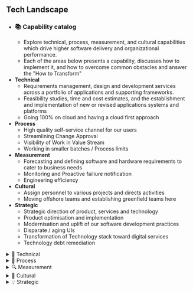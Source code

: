 ## Tech Landscape
* ### 📚 Capability catalog 
    * Explore technical, process, measurement, and cultural capabilities which drive higher software delivery and organizational performance.
    * Each of the areas below presents a capability, discusses how to implement it, and how to overcome common obstacles and answer the "How to Transform"
* **Technical**
    * Requirements management, design and development services across a portfolio of applications and supporting frameworks.
    * Feasibility studies, time and cost estimates, and the establishment and implementation of new or revised applications systems and platforms
    * Going 100% on cloud and having a cloud first approach
* **Process**
   * High quality self-service channel for our users
   * Streamlining Change Approval
   * Visibility of Work in Value Stream
   * Working in smaller batches / Process limits 
* **Measurement**
    * Forecasting and defining  software and hardware requirements to cater to business needs 
    * Monitoring and Proactive failiure notification
    * Engineering efficiency
* **Cultural**
    * Assign personnel to various projects and directs activities
    * Moving offshore teams and establishing greenfield teams here
* **Strategic**
    * Strategic direction of product, services and technology
    * Product optimisation and implementation
    * Modernisation and uplift of our software development practices
    * Disparate / aging UIs
    * Transformation of Technology stack toward digital services
    * Technology debt remediation 

<details>
<summary>🔧 Technical</summary>

|  Name |  Summary |   
|:-:    |:-:       |
| | **The Big Picture / Practices** |
| [High Level Design](https://github.com/AdyKalra/technolgytrends/blob/master/Architecture%20trends/High%20Level%20Design.md)| Overview of Client -> CDN / DNS -> LB -> Http Cache -> APIG -> XL -> Feature Services -> Core Services -> Domains |  
| [Stackshare tools](https://stackshare.io/categories) | All the best open source and Software as a Service (SaaS) tools in one place |
| | **Front-end Development Practice** |
| [Front-end Roadmap](https://github.com/kamranahmedse/developer-roadmap) | concepts - hoisting, event bubbling, scope prototype, shadow DOM. package managers - npm, yarn. CSS, BEM, Saas, Postcss.build tools - npm nuild, module bundlers webpack, linters and formatters, React Angualr Vue, modern css, css frameworks - reactstrap, mterialUI, Testing - Jest Cypress Mocha Chai. Progressive TypeScript, Server Side Rendering , GraphQL. ReactNative , Flutter , Static site generators  | 
| | **Back-end Development Practice** |
| [Back-end Roadmap](https://github.com/kamranahmedse/developer-roadmap) | C#, Java, Go, Python. Realational , NoSQL , Data Sharding , Replication , CAP. Authentication Oauth, token , JWT, SAML. apis - JSON, SOAP. Caching - DNS , serverside, clientside - Redis, MemCached. Design practices - GOF , DDD , TDD , SOLID, KISS , YAGNI, DRY. Architectural patterns - Microservices, SOA, Serverless. Messagebrokers , RabbitMQ , Kafka. Containers - Docker , GarphQL, Neo4j. |
| | **Testing Practice** |
| [Testing Raodmap](https://github.com/anas-qa/Quality-Assurance-Road-Map) | Test Plan template, testing startegies, testing types, TDD , automation - mobile , web , API , contrct testing Packt, Testing Pyramid , Gap Analysis , Customer Insights , E2E regression suite | 
| | **Mobile Development Practice** |
|[android roadmap](https://roadmap.sh/android) |Kotlin , Java |
| | **DevOps Practice** |
| [Devops Roadmap](https://github.com/kamranahmedse/developer-roadmap) | Pytho, Ruby , NodeJS. initd, systemd. OS - Linus , FreeBSD. Terminal - maniupaltion tools,, BASH, vim, network. Protocosl - http, ftp, ssh. Reverseproxy, Caching server, Forward Proxy , Load balancer, firewall. Webserver - Nginx, Service Mesh - Istio. Containers, Config mgmt, container orchestration, Infra provisioning. CI/CD tools, Infra monitoring - Prometheus , Nagios, Grafana. Appln Monitoring - NewRelic , AppDynamics. Log Mgmt - Elastic stalk, splunk sumo. Cloud - AWS , GCP, Azure. Cloud Design Patterns - Availability , Data Management.  |  
| | **Architecture Practice** |
| []() | | 
| | **Ops Practice** |
| []() | | 
</details>

<!--- END OF TOPIC--->

<details>
<summary>📃 Process</summary>

|  Name |  Summary |  
|:-:    |:-:       |
| | **Engineering Challenges** |
| Bug Bash | testing across verticals |
| DevOps culture| transitioning from Devops to CPT  | 
| Web Modernisation| transitioning from legacy PHP to a SPA built on React and NodeJS (tiger team) | 
| Serverless | Going completely serverless |
| | **Change Management** |
| Champions  | lead mini transformations |
| Design Patterns | building a repository of design patterns , BFF / XL , Domain driven design  | 
| | **Customer Insights** |
|  VOC , GA | working backwards from customer insights |  
| | **Mission Team Experimentation** |
| | | 
| | **Visibility of Work in Value Stream** |
| | | 

</details>

<!--- END OF TOPIC--->

<details>
<summary>🔍 Measurement</summary> 
    
|  Name |  Summary | 
|:-:    |:-:       |
| | **Cloud Tools / Practices** |
|[cdk patterns](https://github.com/cdk-patterns/serverless) | SensibleDeafults for Patterns used - all of the official AWS Serverless architecture patterns built with CDK for developers to use |
| [cloudformation](https://github.com/aws-cloudformation/awesome-cloudformation) | cloud formation catalouge - A curated list of resources and projects for working with AWS CloudFormation. https://aws.amazon.com/cloudformation/ |
| [Design Patterns](http://en.clouddesignpattern.org/index.php/Main_Page) | sensible defaults Design Patterns / catalouge - collection of solutions and design ideas for using AWS cloud technology to solve common systems design problems |
| [this-is-my-architecture](https://aws.amazon.com/this-is-my-architecture/?sc_channel=EL&sc_campaign=Explainer_2017_vid&sc_medium=YouTube&sc_content=video942&sc_detail=EXPLAINER&sc_country=US&tma.sort-by=item.additionalFields.airDate&tma.sort-order=desc) | Clarity of bigger picture within Org - Innovative cloud architectures from AWS partners and customers |
| | **Monitoring** |
| | |
| | **Proactive failiure notification** |
| | |
| | **Engineering efficiency** |
| STAX / Cloud Confirmity | cloud compliance and measuring where we are , cost  | 
| Well architected framework | Cloud maturity and assesment | 

</details>

<details>
<summary>🤝‍ Cultural  </summary>

#### People / Recruitment
|  Name |  Summary | Details  | Use cases |  
|:-:    |:-:       |:-:       |:-:        |  
| 20 patterns to watch for in your engineering team | teamd and IC patterns | [patterns in teams and ICs](https://www.pluralsight.com/product/flow/20-patterns) | tools like flow and decision making |
| | | []() | **** **** **** |

## Reviews and evaluate work

#### Job Satisfaction
|  Name |  Summary | Details  | Use cases |  
|:-:    |:-:       |:-:       |:-:        |  
| | | []() | **** **** **** |

#### Westrum Organisation Culture
|  Name |  Summary | Details  | Use cases |  
|:-:    |:-:       |:-:       |:-:        |  
| | | []() | **** **** **** |

#### Learning Culture
|  Name |  Summary | Details  | Use cases |  
|:-:    |:-:       |:-:       |:-:        |  
| | | []() | **** **** **** |

</details>

<details>
<summary> 💡 Strategic </summary>

#### Engineering Ideas / Techniques 
|  Name |  Summary | Details  | Use cases |  
|:-:    |:-:       |:-:       |:-:        |  
| **all Reference Roadmaps**| roadmaps on web | [engineering roadmaps](https://roadmap.sh/) | **** **** **** |
| Google Engineering practices | Google has many generalized engineering practices that cover all languages and all projects. These documents represent our collective experience of various best practices that we have developed over time. | [Google Engineering practices](https://github.com/google/eng-practices) | Sensible Deafults template for practices |
| Four key metrics | MMTR , Lead Time , Deployment frequency and Change fail rate | []() | Measure engineering team health |
| Gitprime for data driven mindset | Coding Days | Impact | Efficiency | Commits per day | Repos  | []() | Data driven engineering metrics |
| Technology Radar | Internal tooling maturity | []() | **** **** **** |
| Engineering maturity assessment | 12 factor app | []() | measure engineering maturity every quarter |
  
#### Transformation Challenges 
|  Name |  Summary | Details  | Use cases |  
|:-:    |:-:       |:-:       |:-:        |  
| Lack of expertise and exposure |  | []() | **** **** **** |
| pushback from people and existing leaders | | []() | **** **** **** |
| missing the overarching strategy across all business units in Digital | | []() | **** **** **** |
| new technologies / lack of skils  | | []() | **** **** **** |
| resistance to change / mindset shift  | | []() | **** **** **** |
| | | []() | **** **** **** |

#### Operating Model 
|  Name |  Summary | Details  | Use cases |  
|:-:    |:-:       |:-:       |:-:        |  
| Idea - Plan - Build - measure | | []() | **** **** **** |
| | | []() | **** **** **** |
  
</details>
